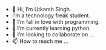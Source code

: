 - 👋 Hi, I’m Utkarsh Singh.
-    I'm a technology freak student.
- 👀 I’m fall in love with programming.
- 🌱 I’m currently learning python.
- 💞️ I’m looking to collaborate on ...
- 📫 How to reach me ...

<!---
singhutkarsh22/singhutkarsh22 is a ✨ special ✨ repository because its `README.md` (this file) appears on your GitHub profile.
You can click the Preview link to take a look at your changes.
--->
